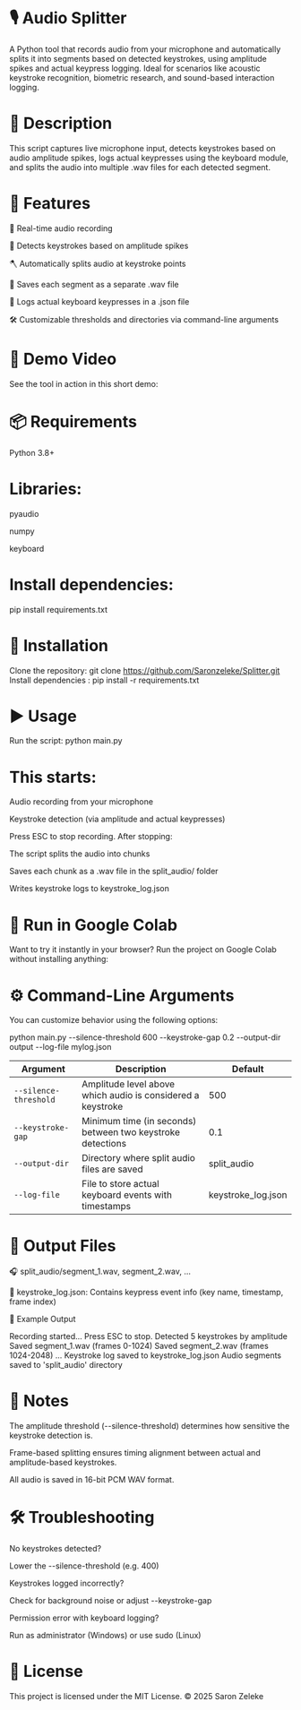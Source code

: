 # 🎙️ Audio Splitter

A Python tool that records audio from your microphone and automatically splits it into segments based on detected keystrokes, using amplitude spikes and actual keypress logging. Ideal for scenarios like acoustic keystroke recognition, biometric research, and sound-based interaction logging.

# 📌 Description

This script captures live microphone input, detects keystrokes based on audio amplitude spikes, logs actual keypresses using the keyboard module, and splits the audio into multiple .wav files for each detected segment.

# 🚀 Features
🔴 Real-time audio recording

🎯 Detects keystrokes based on amplitude spikes

🪓 Automatically splits audio at keystroke points

💾 Saves each segment as a separate .wav file

🧾 Logs actual keyboard keypresses in a .json file

🛠 Customizable thresholds and directories via command-line arguments
# 🎥 Demo Video
See the tool in action in this short demo:
# 📦 Requirements
Python 3.8+

# Libraries:

pyaudio

numpy

keyboard

# Install dependencies:
pip install requirements.txt
# 🔧 Installation
Clone the repository:
git clone https://github.com/Saronzeleke/Splitter.git
Install dependencies :
pip install -r requirements.txt
# ▶️ Usage
Run the script:
python main.py
# This starts:
Audio recording from your microphone

Keystroke detection (via amplitude and actual keypresses)

Press ESC to stop recording. After stopping:

The script splits the audio into chunks

Saves each chunk as a .wav file in the split_audio/ folder

Writes keystroke logs to keystroke_log.json
# 🚀 Run in Google Colab
Want to try it instantly in your browser? Run the project on Google Colab without installing anything:
# ⚙️ Command-Line Arguments
You can customize behavior using the following options:

python main.py --silence-threshold 600 --keystroke-gap 0.2 --output-dir output --log-file mylog.json


| Argument              | Description                                                 | Default             |
| --------------------- | ----------------------------------------------------------- | ------------------- |
| `--silence-threshold` | Amplitude level above which audio is considered a keystroke | 500                 |
| `--keystroke-gap`     | Minimum time (in seconds) between two keystroke detections  | 0.1                 |
| `--output-dir`        | Directory where split audio files are saved                 | split\_audio        |
| `--log-file`          | File to store actual keyboard events with timestamps        | keystroke\_log.json |


# 📂 Output Files
🎧 split_audio/segment_1.wav, segment_2.wav, ...

🧾 keystroke_log.json: Contains keypress event info (key name, timestamp, frame index)

🧪 Example Output

Recording started... Press ESC to stop.
Detected 5 keystrokes by amplitude
Saved segment_1.wav (frames 0-1024)
Saved segment_2.wav (frames 1024-2048)
...
Keystroke log saved to keystroke_log.json
Audio segments saved to 'split_audio' directory
# 📝 Notes
The amplitude threshold (--silence-threshold) determines how sensitive the keystroke detection is.

Frame-based splitting ensures timing alignment between actual and amplitude-based keystrokes.

All audio is saved in 16-bit PCM WAV format.

# 🛠 Troubleshooting
No keystrokes detected?

Lower the --silence-threshold (e.g. 400)

Keystrokes logged incorrectly?

Check for background noise or adjust --keystroke-gap

Permission error with keyboard logging?

Run as administrator (Windows) or use sudo (Linux)

# 📜 License
This project is licensed under the MIT License.
© 2025 Saron Zeleke

